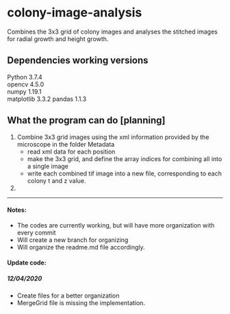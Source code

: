 # colony-image-analysis
Combines the 3x3 grid of colony images and analyses the stitched images for radial growth and height growth.

## Dependencies working versions
Python 3.7.4  
opencv 4.5.0  
numpy 1.19.1  
matplotlib 3.3.2
pandas 1.1.3

## What the program can do [planning]
1. Combine 3x3 grid images using the xml information provided by the microscope in the folder Metadata
    - read xml data for each position
    - make the 3x3 grid, and define the array indices for combining all into a single image
    - write each combined tif image into a new file, corresponding to each colony t and z value.
2. 
_____
#### Notes:
- The codes are currently working, but will have more organization with every commit
- Will create a new branch for organizing
- Will organize the readme.md file accordingly.

#### Update code:
##### 12/04/2020
- Create files for a better organization
- MergeGrid file is missing the implementation. 